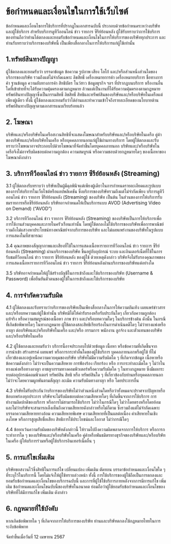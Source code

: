 <!-- ---
title: 'policy'
description: 'เอกสารหรือกฎระเบียบที่กำหนดข้อบังคับ แนวทาง หรือข้อกำหนดที่ผู้ใช้บริการต้องปฏิบัติตามเมื่อเข้าถึงและใช้บริการขององค์กรหรือเว็บไซต์'
--- -->
# ข้อกำหนดและเงื่อนไขในการใช้เว็บไซต์
ข้อกำหนดและเงื่อนไขการใช้บริการที่ปรากฏในเอกสารฉบับนี้ ประกอบด้วยข้อกำหนดระหว่างบริษัท และผู้ใช้บริการ สำหรับบริการดูทีวีออนไลน์ ข่าว รายการ ซีรีย์ย้อนหลัง
ผู้ใช้รับทราบว่าการใช้บริการของท่านถือว่าท่านได้ตกลงและยอมรับข้อกำหนดและเงื่อนไขในการให้บริการของบริษัททุกประการ และท่านรับทราบว่าบริการของบริษัทนี้ เป็นเพียงสื่อกลางในการให้บริการแก่ผู้ใช้เท่านั้น

## 1.ทรัพย์สินทางปัญญา
ผู้ใช้ตกลงและยอมรับว่า บรรดาข้อมูล ข้อความ รูปภาพ เสียง โลโก้ และ/หรือส่วนหนึ่งส่วนใดของบริการของบริษัท รวมถึงแต่ไม่จำกัดเฉพาะ ลิขสิทธิ์ เครื่องหมายการค้า เครื่องหมายบริการ ชื่อทางการค้า ฐานข้อมูล ความลับทางการค้า สิทธิบัตร โนว์ฮาว ข้อมูลธุรกิจ ฯลฯ ที่ปรากฏบนบริการ หรืองานอื่นใดที่เข้าข่ายที่จะได้รับความคุ้มครองตามกฎหมาย ล้วนแต่เป็นงานที่ได้รับความคุ้มครองตามกฎหมายทรัพย์สินทางปัญญาซึ่งเป็นกรรมสิทธิ์ ลิขสิทธิ์ สิทธิและทรัพย์สินของบริษัทและ/หรือบริษัทในเครือแต่เพียงผู้เดียว ทั้งนี้ ผู้ใช้ตกลงและยอมรับว่าได้อ่านและทำความเข้าใจถึงรายละเอียดของนโยบายด้านทรัพย์สินทางปัญญาตามเอกสารแนบเรียบร้อยแล้ว

## 2. โฆษณา
บริษัทและ/หรือบริษัทในเครือสงวนสิทธิที่จะแสดงโฆษณาสำหรับบริษัทและ/หรือบริษัทในเครือ คู่ค้าของบริษัทและ/หรือบริษัทในเครือ หรือบุคคลภายนอกแก่ผู้ใช้ผ่านทางบริการ โดยผู้ใช้ตกลงและรับทราบว่าโฆษณาอาจประกอบไปด้วยโฆษณาที่จัดทำขึ้นโดยบุคคลภายนอก บริษัทและ/หรือบริษัทในเครือจึงไม่อาจรับผิดชอบต่อความถูกต้อง ความสมบูรณ์ หรือความชอบด้วยกฎหมายใดๆ ของเนื้อหาของโฆษณาดังกล่าว

## 3. บริการทีวีออนไลน์ ข่าว รายการ ซีรีย์ย้อนหลัง (Streaming)
3.1 ผู้ใช้ตกลงรับทราบว่า บริษัทเป็นผู้มีดุลพินิจแต่เพียงผู้เดียวในการกำหนดรายละเอียดและรูปแบบของการให้บริการในเว็บไซต์หรือแอปพลิเคชัน ซึ่งบริการของบริษัทรวมถึงแต่ไม่จำกัดเพียง บริการดูทีวีออนไลน์ ข่าว รายการ ซีรีย์ย้อนหลัง (Streaming) ของบริษัท เป็นต้น ในส่วนของการให้บริการรับชมรายการหรือซีรีย์ย้อนหลัง บริษัทอาจกำหนดให้เป็นบริการแบบ AVOD (Advertising Video on Demand) (“AVOD”) 

3.2 บริการทีวีออนไลน์ ข่าว รายการ ซีรีย์ย้อนหลัง (Streaming) ของบริษัทเป็นการให้บริการเพื่อการใช้งานส่วนบุคคลและภายในครัวเรือนเท่านั้น โดยผู้ใช้ตกลงไม่ใช้บริการของบริษัทเพื่อการพาณิชย์ รวมถึงไม่แสวงหาประโยชน์ทางพาณิชย์จากบริการของบริษัท และไม่เผยแพร่งานของบริษัทในรูปแบบการแสดงในที่สาธารณะ

3.4 คุณภาพของสัญญาภาพและเสียงที่ใช้ในการแสดงเนื้อหารายการทีวีออนไลน์ ข่าว รายการ ซีรีย์ย้อนหลัง (Streaming) ผ่านบริการของบริษัท ขึ้นอยู่กับอุปกรณ์ ระบบ และอินเตอร์เน็ตที่ใช้ในการรับชมทีวีออนไลน์ ข่าว รายการ ซีรีย์ย้อนหลัง ของผู้ใช้ ด้วยเหตุดังกล่าว บริษัทจึงไม่รับรองคุณภาพของการแสดงเนื้อหารายการทีวีออนไลน์ ข่าว รายการ ซีรีย์ย้อนหลังผ่านบริการของบริษัทแต่อย่างใด

3.5 บริษัทอาจกำหนดให้ผู้ใช้สร้างบัญชีในการเข้าถึงและใช้บริการของบริษัท (Username & Password) เพื่อยืนยันตัวตนของผู้ใช้ในการเข้าถึงและใช้บริการของบริษัท

## 4. การจำกัดความรับผิด
4.1 ผู้ใช้ตกลงและรับทราบว่าบริการของบริษัทเป็นเพียงสื่อกลางในการให้ความบันเทิง เผยแพร่ข่าวสาร และ/หรือบทความแก่ผู้ใช้เท่านั้น บริษัทมิได้ให้คำรับรองหรือรับประกันใดๆ เกี่ยวกับความถูกต้องแท้จริง หรือความสมบูรณ์ของเนื้อหา ภาพ ข่าว และ/หรือบทความใดๆ ในบริการข้างต้น ดังนั้น ในกรณีที่เกิดข้อพิพาทใดๆ ในทางกฎหมาย ผู้ใช้ตกลงสละสิทธิเรียกร้องในการดำเนินคดีใดๆ ไม่ว่าทางแพ่งหรืออาญา ต่อบริษัทและ/หรือบริษัทในเครือ และ/หรือ กรรมการ พนักงาน ลูกจ้าง และตัวแทนของบริษัทและ/หรือบริษัทในเครือ

4.2 ผู้ใช้ตกลงและยอมรับว่า บริการนี้อาจประกอบไปด้วยข้อมูล เนื้อหา หรือข้อความที่เกิดขึ้นจากการนำเข้า สร้างสรรค์ เผยแพร่ หรือการกระทำอื่นใดของผู้ใช้บริการ บุคคลภายนอกหรือผู้ใช้ ที่ไม่เกี่ยวข้องและอยู่เหนือความควบคุมของบริษัท บริษัทไม่มีความรับผิดใด ๆ ที่เกิดจากข้อมูล เนื้อหาหรือข้อความดังกล่าว ไม่ว่าจะเป็นความเสียหาย การฟ้องร้อง เรียกร้อง หรือ การกระทำละเมิดใด ๆ ไม่ว่าในทางแพ่งหรือทางอาญา อาชญากรรมทางคอมพิวเตอร์หรือความรับผิดใด ๆ ในทางกฎหมาย ซึ่งมีผลกระทบต่ออุปกรณ์คอมพิวเตอร์ ทรัพย์สิน สิทธิ หรือ ทรัพย์สินใด ๆ ที่เกี่ยวข้องกับท่านหรือบุคคลภายนอก ไม่ว่าจะโดยความผูกพันตามสัญญา ละเมิด ความรับผิดทางอาญา หรือ โดยประการอื่น

4.3 บริษัทไม่รับประกันว่าบริการของบริษัทไม่ว่าส่วนหนึ่งส่วนใดหรือว่าทั้งหมดจะปราศจากปัญหาหรือข้อบกพร่องทุกประการ บริษัทจะไม่รับผิดชอบต่อความเสียหายใดๆ ที่เกิดขึ้นจากการใช้บริการ การทำงานผิดปกติของบริการ หรือการไม่สามารถใช้บริการ ไม่ว่าในกรณีใดๆ ไม่ว่าโดยตรงหรือโดยอ้อม และไม่ว่าบริษัทจะสามารถเล็งเห็นถึงความเสียหายดังกล่าวหรือไม่ก็ตาม ซึ่งรวมถึงแต่ไม่จำกัดเฉพาะบรรดาความเสียหายทางอ้อม ความเสียหายพิเศษ ความเสียหายที่เป็นผลต่อเนื่อง ค่าเสียหายในเชิงลงโทษ หรือการสูญเสียชื่อเสียง สิทธิการใช้ประโยชน์และโอกาส ไม่ว่ากรณีใดๆ

4.4 ข้อยกเว้นความรับผิดของบริษัทดังกล่าวนี้ ให้รวมไปถึงความผิดพลาดจากการให้บริการ หรือการกระทำการใด ๆ ของบริษัทและ/หรือบริษัทในเครือ คู่ค้าหรือพันธมิตรทางธุรกิจของบริษัทและ/หรือบริษัทในเครือ ผู้ให้บริการร่วมหรือผู้ใช้บริการอินเทอร์เน็ตอื่น ๆ

## 5. การแก้ไขเพิ่มเติม
บริษัทขอสงวนไว้ซึ่งสิทธิในการแก้ไข เปลี่ยนแปลง เพิ่มเติม ตัดทอน บรรดาข้อกำหนดและเงื่อนไขใด ๆ ที่ระบุไว้ในบริการนี้ โดยไม่แจ้งให้ผู้ใช้ทราบล่วงหน้า ทั้งนี้ การใช้บริการของผู้ใช้ถือเป็นการตกลงและยอมรับข้อกำหนดและเงื่อนไขของบริการฉบับนี้ และการที่ผู้ใช้ใช้บริการภายหลังจากการมีการแก้ไข เพิ่มเติม ข้อกำหนดและเงื่อนไขฉบับนี้ของบริษัทในอนาคต ย่อมถือว่าผู้ใช้ยอมรับข้อกำหนดและเงื่อนไขของบริษัทที่ได้มีการแก้ไข เพิ่มเติม ดังกล่าว

## 6. กฎหมายที่ใช้บังคับ
หากเกิดข้อพิพาทใด ๆ ที่เกิดจากการให้บริการของบริษัท ท่านและบริษัทตกลงใช้กฎหมายไทยในการระงับข้อพิพาท


จัดทำขึ้นเมื่อวันที่ 12 เมษายน 2567

